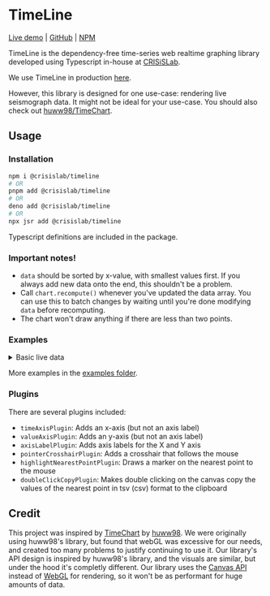 # TimeLine

[Live demo](https://crisislab-timeline.pages.dev/examples/) | [GitHub](https://github.com/crisislab-platform/TimeLine) | [NPM](https://www.npmjs.com/package/@crisislab/timeline)

TimeLine is the dependency-free time-series web realtime graphing library developed using Typescript in-house at [CRISiSLab](https://www.crisislab.org.nz/).

We use TimeLine in production [here](https://shakemap.crisislab.org.nz/).

However, this library is designed for one use-case: rendering live seismograph data. It might not be ideal for your use-case. You should also check out [huww98/TimeChart](https://github.com/huww98/TimeChart).

## Usage

### Installation

```sh
npm i @crisislab/timeline
# OR
pnpm add @crisislab/timeline
# OR
deno add @crisislab/timeline
# OR
npx jsr add @crisislab/timeline
```

Typescript definitions are included in the package.

### Important notes!

-   `data` should be sorted by x-value, with smallest values first. If you always add new data onto the end, this shouldn't be a problem.
-   Call `chart.recompute()` whenever you've updated the data array. You can use this to batch changes by waiting until you're done modifying `data` before recomputing.
-   The chart won't draw anything if there are less than two points.

### Examples

<details>
<summary>Basic live data</summary>

```ts
import {
	TimeLine,
	TimeLineDataPoint,
	timeAxisPlugin,
	axisLabelPlugin,
} from "@crisislab/timeline";

const data: TimeLineDataPoint[] = [];
const timeWindow = 30 * 1000;
const chart = new TimeLine({
	container: document.getElementById("chart-container") as HTMLElement,
	data,
	timeWindow,
	// Note that these aren't used by the chart itself, they're just used by plugins
	timeAxisLabel: "Time",
	valueAxisLabel: "Random numbers",
	plugins: [
		// By default, the chart doesn't draw an x or y axis.
		// You can use these built-in plugins though.
		timeAxisPlugin((x) => new Date(x).toLocaleTimeString()),
		axisLabelPlugin(),
	],
});

let prev = 0;
setInterval(() => {
	const y =
		prev + Math.floor(Math.random() * 10) * (Math.random() > 0.5 ? -1 : 1);
	prev = y;
	data.push({
		time: Date.now(),
		value: y,
	});

	// Call chart.recompute() when you're done updating `data`
	chart.recompute();
}, 50);
```

</details>

More examples in the [examples folder](./examples/).

### Plugins

There are several plugins included:

-   `timeAxisPlugin`: Adds an x-axis (but not an axis label)
-   `valueAxisPlugin`: Adds an y-axis (but not an axis label)
-   `axisLabelPlugin`: Adds axis labels for the X and Y axis
-   `pointerCrosshairPlugin`: Adds a crosshair that follows the mouse
-   `highlightNearestPointPlugin`: Draws a marker on the nearest point to the mouse
-   `doubleClickCopyPlugin`: Makes double clicking on the canvas copy the values of the nearest point in tsv (csv) format to the clipboard

## Credit

This project was inspired by [TimeChart](https://github.com/huww98/TimeChart) by [huww98](https://github.com/huww98). We were originally using huww98's library, but found that webGL was excessive for our needs, and created too many problems to justify continuing to use it. Our library's API design is inspired by huww98's library, and the visuals are similar, but under the hood it's completly different. Our library uses the [Canvas API](https://developer.mozilla.org/en-US/docs/Web/API/Canvas_API) instead of [WebGL](https://developer.mozilla.org/en-US/docs/Web/API/WebGL_API) for rendering, so it won't be as performant for huge amounts of data.
